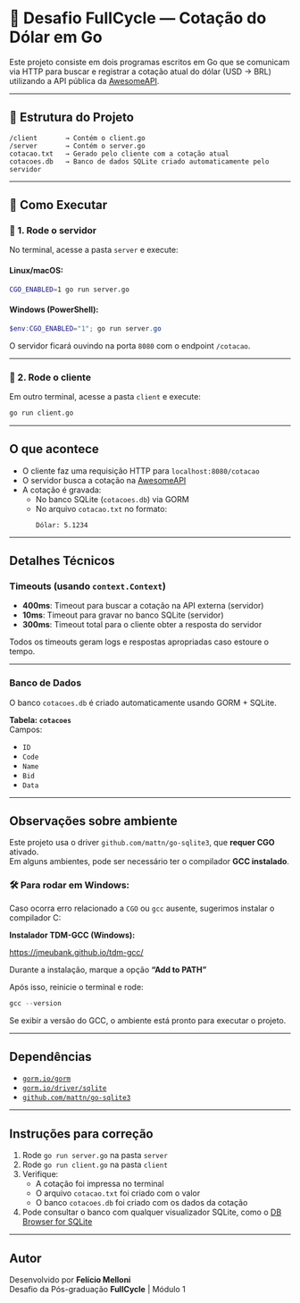 
# 💱 Desafio FullCycle — Cotação do Dólar em Go

Este projeto consiste em dois programas escritos em Go que se comunicam via HTTP para buscar e registrar a cotação atual do dólar (USD → BRL) utilizando a API pública da [AwesomeAPI](https://docs.awesomeapi.com.br/api-de-moedas).

---

## 🧩 Estrutura do Projeto

```
/client       → Contém o client.go
/server       → Contém o server.go
cotacao.txt   → Gerado pelo cliente com a cotação atual
cotacoes.db   → Banco de dados SQLite criado automaticamente pelo servidor
```

---

## 🧪 Como Executar

### 🔹 1. Rode o servidor

No terminal, acesse a pasta `server` e execute:

#### Linux/macOS:
```bash
CGO_ENABLED=1 go run server.go
```

#### Windows (PowerShell):
```powershell
$env:CGO_ENABLED="1"; go run server.go
```

O servidor ficará ouvindo na porta `8080` com o endpoint `/cotacao`.

---

### 🔹 2. Rode o cliente

Em outro terminal, acesse a pasta `client` e execute:

```bash
go run client.go
```

---

## O que acontece

- O cliente faz uma requisição HTTP para `localhost:8080/cotacao`
- O servidor busca a cotação na [AwesomeAPI](https://economia.awesomeapi.com.br/json/last/USD-BRL)
- A cotação é gravada:
  - No banco SQLite (`cotacoes.db`) via GORM
  - No arquivo `cotacao.txt` no formato:  
    ```
    Dólar: 5.1234
    ```

---

## Detalhes Técnicos

### Timeouts (usando `context.Context`)

- **400ms**: Timeout para buscar a cotação na API externa (servidor)
- **10ms**: Timeout para gravar no banco SQLite (servidor)
- **300ms**: Timeout total para o cliente obter a resposta do servidor

Todos os timeouts geram logs e respostas apropriadas caso estoure o tempo.

---

### Banco de Dados

O banco `cotacoes.db` é criado automaticamente usando GORM + SQLite.

**Tabela: `cotacoes`**  
Campos:
- `ID`
- `Code`
- `Name`
- `Bid`
- `Data`

---

## Observações sobre ambiente

Este projeto usa o driver `github.com/mattn/go-sqlite3`, que **requer CGO** ativado.  
Em alguns ambientes, pode ser necessário ter o compilador **GCC instalado**.

### 🛠️ Para rodar em Windows:

Caso ocorra erro relacionado a `CGO` ou `gcc` ausente, sugerimos instalar o compilador C:

**Instalador TDM-GCC (Windows):**  

 https://jmeubank.github.io/tdm-gcc/

Durante a instalação, marque a opção **“Add to PATH”**

Após isso, reinicie o terminal e rode:

```powershell
gcc --version
```

Se exibir a versão do GCC, o ambiente está pronto para executar o projeto.

---

## Dependências

- [`gorm.io/gorm`](https://gorm.io/)
- [`gorm.io/driver/sqlite`](https://gorm.io/docs/connecting_to_the_database.html)
- [`github.com/mattn/go-sqlite3`](https://github.com/mattn/go-sqlite3)

---

## Instruções para correção

1. Rode `go run server.go` na pasta `server`
2. Rode `go run client.go` na pasta `client`
3. Verifique:
   - A cotação foi impressa no terminal
   - O arquivo `cotacao.txt` foi criado com o valor
   - O banco `cotacoes.db` foi criado com os dados da cotação
4. Pode consultar o banco com qualquer visualizador SQLite, como o [DB Browser for SQLite](https://sqlitebrowser.org/)

---

## Autor

Desenvolvido por **Felício Melloni**  
Desafio da Pós-graduação **FullCycle** | Módulo 1
